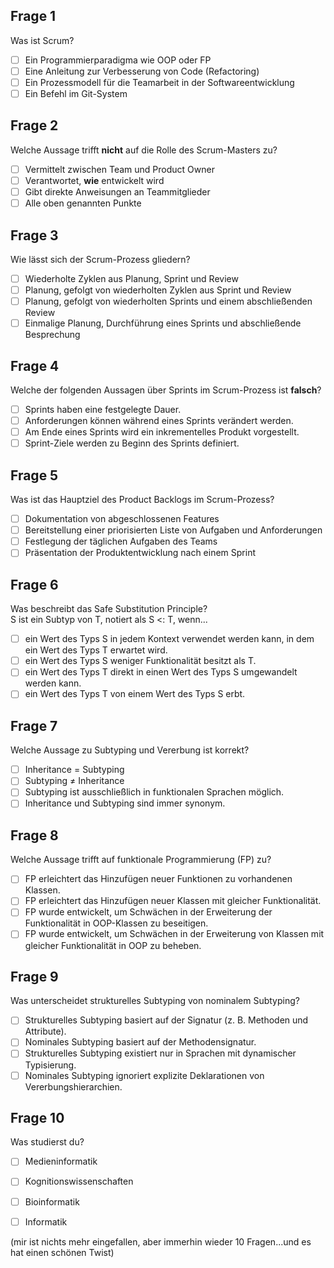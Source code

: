 ## Frage 1
Was ist Scrum?
- [ ] Ein Programmierparadigma wie OOP oder FP
- [ ] Eine Anleitung zur Verbesserung von Code (Refactoring)
- [ ] Ein Prozessmodell für die Teamarbeit in der Softwareentwicklung
- [ ] Ein Befehl im Git-System

## Frage 2
Welche Aussage trifft **nicht** auf die Rolle des Scrum-Masters zu?
- [ ] Vermittelt zwischen Team und Product Owner
- [ ] Verantwortet, **wie** entwickelt wird
- [ ] Gibt direkte Anweisungen an Teammitglieder
- [ ] Alle oben genannten Punkte

## Frage 3
Wie lässt sich der Scrum-Prozess gliedern?
- [ ] Wiederholte Zyklen aus Planung, Sprint und Review
- [ ] Planung, gefolgt von wiederholten Zyklen aus Sprint und Review
- [ ] Planung, gefolgt von wiederholten Sprints und einem abschließenden Review
- [ ] Einmalige Planung, Durchführung eines Sprints und abschließende Besprechung

## Frage 4
Welche der folgenden Aussagen über Sprints im Scrum-Prozess ist **falsch**?
- [ ] Sprints haben eine festgelegte Dauer.
- [ ] Anforderungen können während eines Sprints verändert werden.
- [ ] Am Ende eines Sprints wird ein inkrementelles Produkt vorgestellt.
- [ ] Sprint-Ziele werden zu Beginn des Sprints definiert.

## Frage 5
Was ist das Hauptziel des Product Backlogs im Scrum-Prozess?
- [ ] Dokumentation von abgeschlossenen Features
- [ ] Bereitstellung einer priorisierten Liste von Aufgaben und Anforderungen
- [ ] Festlegung der täglichen Aufgaben des Teams
- [ ] Präsentation der Produktentwicklung nach einem Sprint

## Frage 6
Was beschreibt das Safe Substitution Principle?  
S ist ein Subtyp von T, notiert als S <: T, wenn...
- [ ] ein Wert des Typs S in jedem Kontext verwendet werden kann, in dem ein Wert des Typs T erwartet wird.
- [ ] ein Wert des Typs S weniger Funktionalität besitzt als T.
- [ ] ein Wert des Typs T direkt in einen Wert des Typs S umgewandelt werden kann.
- [ ] ein Wert des Typs T von einem Wert des Typs S erbt.

## Frage 7
Welche Aussage zu Subtyping und Vererbung ist korrekt?
- [ ] Inheritance = Subtyping
- [ ] Subtyping ≠ Inheritance
- [ ] Subtyping ist ausschließlich in funktionalen Sprachen möglich.
- [ ] Inheritance und Subtyping sind immer synonym.

## Frage 8
Welche Aussage trifft auf funktionale Programmierung (FP) zu?
- [ ] FP erleichtert das Hinzufügen neuer Funktionen zu vorhandenen Klassen.
- [ ] FP erleichtert das Hinzufügen neuer Klassen mit gleicher Funktionalität.
- [ ] FP wurde entwickelt, um Schwächen in der Erweiterung der Funktionalität in OOP-Klassen zu beseitigen.
- [ ] FP wurde entwickelt, um Schwächen in der Erweiterung von Klassen mit gleicher Funktionalität in OOP zu beheben.

## Frage 9
Was unterscheidet strukturelles Subtyping von nominalem Subtyping?
- [ ] Strukturelles Subtyping basiert auf der Signatur (z. B. Methoden und Attribute).
- [ ] Nominales Subtyping basiert auf der Methodensignatur.
- [ ] Strukturelles Subtyping existiert nur in Sprachen mit dynamischer Typisierung.
- [ ] Nominales Subtyping ignoriert explizite Deklarationen von Vererbungshierarchien.

## Frage 10
Was studierst du?
- [ ] Medieninformatik
- [ ] Kognitionswissenschaften
- [ ] Bioinformatik
- [ ] Informatik


(mir ist nichts mehr eingefallen, aber immerhin wieder 10 Fragen...und es hat einen schönen Twist)